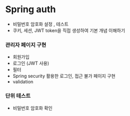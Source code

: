 # Spring auth
* 비밀번호 암호화 설정 , 테스트
* 쿠키, 세션, JWT token을 직접 생성하여 기본 개념 이해하기

### 관리자 페이지 구현
* 회원가입
* 로그인 (JWT 사용)
* 필터
* Spring security 활용한 로그인, 접근 불가 페이지 구현
* validation

### 단위 테스트 
* 비밀번호 암호화 확인
